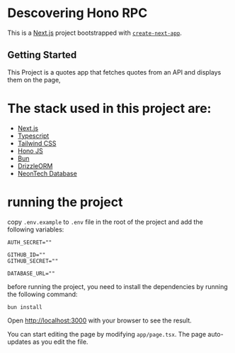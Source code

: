 # Descovering Hono RPC

This is a [Next.js](https://nextjs.org/) project bootstrapped with [`create-next-app`](https://github.com/vercel/next.js/tree/canary/packages/create-next-app).

## Getting Started

This Project is a quotes app that fetches quotes from an API and displays them on the page,

# The stack used in this project are:
- [Next.js](https://nextjs.org/)
- [Typescript](https://www.typescriptlang.org)
- [Tailwind CSS](https://tailwindcss.com/)
- [Hono JS](https://hono.dev/)
- [Bun](https://bun.sh/)
- [DrizzleORM](https://orm.drizzle.team/)
- [NeonTech Database](https://neon.tech/)

# running the project

copy `.env.example` to `.env` file in the root of the project and add the following variables:
```env
AUTH_SECRET=""

GITHUB_ID=""
GITHUB_SECRET=""

DATABASE_URL=""
```

before running the project, you need to install the dependencies by running the following command:
```bun
bun install
```

Open [http://localhost:3000](http://localhost:3000) with your browser to see the result.

You can start editing the page by modifying `app/page.tsx`. The page auto-updates as you edit the file.

